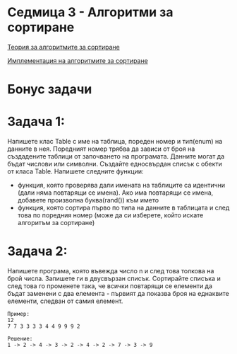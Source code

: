 # Седмица 3 - Алгоритми за сортиране

[Теория за алгоритмите за сортиране](https://github.com/AleksandrinaKovachka/Data-structures-and-algorithms/tree/main/Week03/Sort-algorithms-theory)

[Имплементация на алгоритмите за сортиране](https://github.com/AleksandrinaKovachka/Data-structures-and-algorithms/blob/main/Week03/Sort-algorithms)

Бонус задачи
=

Задача 1:
=
Напишете клас Table с име на таблица, пореден номер и тип(enum) на данните в нея. Поредният номер трябва да зависи от броя на създадените таблици от започването на програмата. Данните могат да бъдат числови или символни. Създайте едносвърдан списък с обекти от класа Table.
Напишете следните функции:
- функция, която проверява дали имената на таблиците са идентични (дали няма повтарящи се имена). Ако има повтарящи се имена, добавете произволна буква(rand()) към името
- функция, която сортира първо по типа на данните в таблицата и след това по поредния номер (може да си изберете, който искате алгоритъм за сортиране)

Задача 2:
=
Напишете програма, която въвежда число n и след това толкова на брой числа. Запишете ги в двусвързан списък. Сортирайте списъка и след това го променете така, че всички повтарящи се елементи да бъдат заменени с два елемента - първият да показва броя на еднаквите елементи, следван от самия елемент.

```
Пример:
12
7 7 3 3 3 3 4 4 9 9 9 2

Решение:
1 -> 2 -> 4 -> 3 -> 2 -> 4 -> 2 -> 7 -> 3 -> 9

```
